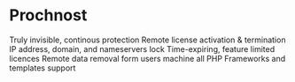 # Prochnost
Truly invisible, continous protection Remote license activation &amp; termination IP address, domain, and nameservers lock Time-expiring, feature limited licences Remote data removal form users machine all PHP Frameworks and templates support
